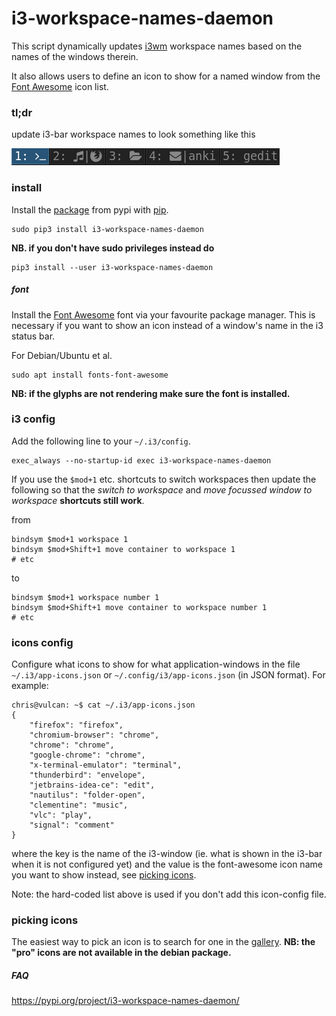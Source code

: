 # i3-workspace-names-daemon

This script dynamically updates [i3wm](https://i3wm.org/) workspace names based on the names of the windows therein. 

It also allows users to define an icon to show for a named window from the [Font Awesome](https://origin.fontawesome.com/icons?d=gallery) icon list.

### tl;dr 
update i3-bar workspace names to look something like this

<img src="https://raw.githubusercontent.com/cboddy/_vim_gifs/master/i3-bar-with-icons.png"></img>

### install

Install the [package](https://pypi.org/project/i3-workspace-names-daemon/) from pypi with [pip](https://pypi.org/project/pip/).

```
sudo pip3 install i3-workspace-names-daemon
```

**NB. if you don't have sudo privileges instead do**

```
pip3 install --user i3-workspace-names-daemon
```
##### font 

Install the [Font Awesome](https://origin.fontawesome.com/icons?d=gallery) font via your favourite package manager. This is necessary if you want to show an icon instead of a window's name in the i3 status bar. 
 

For Debian/Ubuntu et al. 

```
sudo apt install fonts-font-awesome
```

**NB: if the glyphs are not rendering make sure the font is installed.**


### i3 config

Add the following line to your ``~/.i3/config``.

```
exec_always --no-startup-id exec i3-workspace-names-daemon
```

If you use the ``$mod+1`` etc. shortcuts to switch workspaces then update the following so that the *switch to workspace* and *move focussed window to workspace* **shortcuts still work**. 


from 

```
bindsym $mod+1 workspace 1
bindsym $mod+Shift+1 move container to workspace 1
# etc
```

to

```
bindsym $mod+1 workspace number 1
bindsym $mod+Shift+1 move container to workspace number 1
# etc
```


### icons config
Configure what icons to show for what application-windows in the file  ``~/.i3/app-icons.json`` or ``~/.config/i3/app-icons.json`` (in JSON format). For example:

```
chris@vulcan: ~$ cat ~/.i3/app-icons.json
{
    "firefox": "firefox",
    "chromium-browser": "chrome",
    "chrome": "chrome",
    "google-chrome": "chrome",
    "x-terminal-emulator": "terminal",
    "thunderbird": "envelope",
    "jetbrains-idea-ce": "edit",
    "nautilus": "folder-open",
    "clementine": "music",
    "vlc": "play",
    "signal": "comment"
}
```

where the key is the name of the i3-window (ie. what is shown in the i3-bar when it is not configured yet) and  the value is the font-awesome icon name you want to show instead, see [picking icons](#picking-icons).

Note: the hard-coded list above is used if you don't add this icon-config file.

### picking icons 

The easiest way to pick an icon is to search for one in the [gallery](https://origin.fontawesome.com/icons?d=gallery). **NB: the "pro" icons are not available in the debian package.**

##### FAQ
https://pypi.org/project/i3-workspace-names-daemon/
